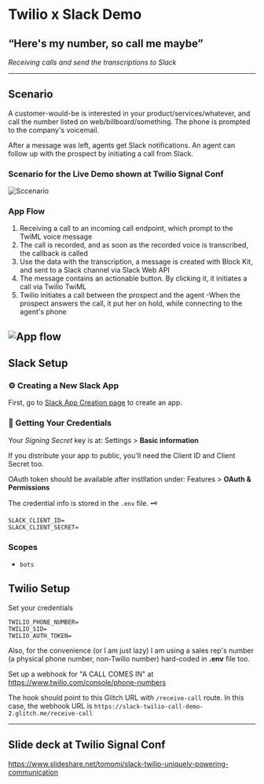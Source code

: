 # Twilio x Slack Demo
## “Here's my number, so call me maybe” 
*Receiving calls and send the transcriptions to Slack*

---

## Scenario

A customer-would-be is interested in your product/services/whatever, and call the number listed on web/billboard/something. 
The phone is prompted to the company's voicemail.

After a message was left, agents get Slack notifications. An agent can follow up with the prospect by initiating a call from Slack. 

### Scenario for the Live Demo shown at Twilio Signal Conf

![Sccenario](https://cdn.glitch.com/4c3447c6-0721-47ba-9f1c-86ea6b97bcc9%2FScreen%20Shot%202019-08-07%20at%206.48.20%20PM.png?v=1565228933990)

### App Flow

1. Receiving a call to an incoming call endpoint, which prompt to the TwiML voice message
2. The call is recorded, and as soon as the recorded voice is transcribed, the callback is called
3. Use the data with the transcription, a message is created with Block Kit, and sent to a Slack channel via Slack Web API
4. The message contains an actionable button. By clicking it, it initiates a call via Twilio TwiML
5. Twilio initiates a call between the prospect and the agent -When the prospect answers the call, it put her on hold, while connecting to the agent's phone

![App flow](https://cdn.glitch.com/4c3447c6-0721-47ba-9f1c-86ea6b97bcc9%2FScreen%20Shot%202019-08-07%20at%206.50.11%20PM.png?v=1565229041862)
---

## Slack Setup


### :gear: Creating a New Slack App

First, go to [Slack App Creation page](https://api.slack.com/apps) to create an app.


### :key: Getting Your Credentials

Your *Signing Secret* key is at: 
Settings > **Basic information**

If you distribute your app to public, you'll need the Client ID and Client Secret too.

OAuth token should be available after instllation under:
Features > **OAuth & Permissions**

The credential info is stored in the `.env` file. 🗝

```
SLACK_CLIENT_ID=
SLACK_CLIENT_SECRET=
```

### Scopes

- `bots`

## Twilio Setup

Set your credentials

```
TWILIO_PHONE_NUMBER=
TWILIO_SID=
TWILIO_AUTH_TOKEN=
```

Also, for the convenience (or I am just lazy) I am using a sales rep's number (a physical phone number, non-Twilio number) hard-coded in **.env** file too.

Set up a webhook for "A CALL COMES IN" at 
https://www.twilio.com/console/phone-numbers 

The hook should point to this Glitch URL with `/receive-call` route. In this case, the webhook URL is `https://slack-twilio-call-demo-2.glitch.me/receive-call`

---

## Slide deck at Twilio Signal Conf

https://www.slideshare.net/tomomi/slack-twilio-uniquely-powering-communication
